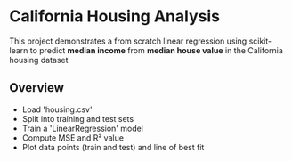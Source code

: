 # California Housing Analysis

This project demonstrates a from scratch linear regression using scikit-learn to predict **median income** from **median house value** in the California housing dataset

## Overview

- Load 'housing.csv'
- Split into training and test sets
- Train a 'LinearRegression' model
- Compute MSE and R² value
- Plot data points (train and test) and line of best fit